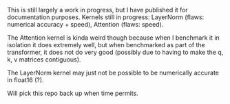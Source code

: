 This is still largely a work in progress, but I have published it for documentation purposes. Kernels still in progress: LayerNorm (flaws: numerical accuracy + speed), Attention (flaws: speed).

The Attention kernel is kinda weird though because when I benchmark it in isolation it does extremely well, but when benchmarked as part of the transformer, it does not do very good (possibly due to having to make the q, k, v matrices contiguous).

The LayerNorm kernel may just not be possible to be numerically accurate in float16 (?).

Will pick this repo back up when time permits.

